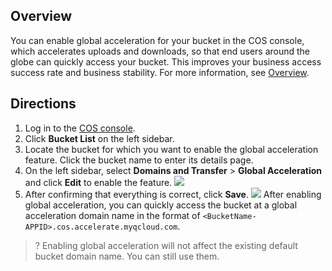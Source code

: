 ## Overview

You can enable global acceleration for your bucket in the COS console, which accelerates uploads and downloads, so that end users around the globe can quickly access your bucket. This improves your business access success rate and business stability. For more information, see [Overview](https://intl.cloud.tencent.com/document/product/436/33409).

## Directions

1. Log in to the [COS console](https://console.cloud.tencent.com/cos5).
2. Click **Bucket List** on the left sidebar.
3. Locate the bucket for which you want to enable the global acceleration feature. Click the bucket name to enter its details page.
4. On the left sidebar, select **Domains and Transfer** > **Global Acceleration** and click **Edit** to enable the feature.
![](https://main.qcloudimg.com/raw/e26fe8fd79c9bbc0d0ad1f9fe9088169.png)
5. After confirming that everything is correct, click **Save**.
![](https://main.qcloudimg.com/raw/1c6a7197c77a1555a91ad83fd29c8264.png)
After enabling global acceleration, you can quickly access the bucket at a global acceleration domain name in the format of `<BucketName-APPID>.cos.accelerate.myqcloud.com`.
>? Enabling global acceleration will not affect the existing default bucket domain name. You can still use them.
>

